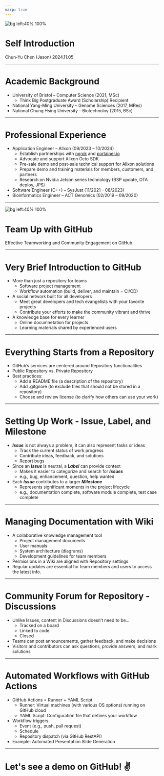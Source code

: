```yaml
---
marp: true
---
```


![bg left:40% 100%](https://raw.githubusercontent.com/chunyuc1124/interview-demo/refs/heads/main/images/cover.jpg)

# **Self Introduction**

Chun-Yu Chen (Jason)
2024.11.05

---

# Academic Background

- University of Bristol – Computer Science (2021, MSc)
    - Think Big Postgraduate Award (Scholarship) Recipient
- National Yang-Ming University – Genome Sciences (2017, MRes)
- National Chung Hsing University – Biotechnoloy (2015, BSc)

---

# Professional Experience

- Application Engineer – Allxon (09/2023 – 10/2024)
    - Establish partnerships with [ngrok](https://www.allxon.com/plugin-station-ngrok) and [portainer.io](https://www.allxon.com/plugin-station-portainer-business-edition-plugin)
    - Advocate and support Allxon Octo SDK
    - Pre-sale demo and post-sale technical support for Allxon solutions
    - Prepare demo and training materials for members, customers, and partners
    - Research on Nvidia Jetson series technology (BSP update, OTA deploy, JPS)
- Software Engineer (C++) – SysJust (11/2021 – 08/2023)
- Bioinformatics Engineer – ACT Genomics (02/2019 – 09/2020)

---

![bg left:40% 100%](https://1000logos.net/wp-content/uploads/2021/05/GitHub-logo.png)

# **Team Up with GitHub**
Effective Teamworking and 
Community Engagement on GitHub

---

# Very Brief Introduction to GitHub

- More than just a repository for teams
    - Software project management
    - Workflow automation (build, deliver, and maintain = CI/CD)
- A social network built for all developers
    - Meet great developers and tech evangelists with your favorite projects
    - Contribute your efforts to make the community vibrant and thrive
- A knowledge base for every learner
    - Online documnetation for projects
    - Learning materials shared by experienced users

---

# Everything Starts from a Repository

- GitHub’s services are centered around Repository functionalities
- Public Repository vs. Private Repository
- Best practices:
    - Add a README file (a description of the repository)
    - Add .gitgnore (to exclude files that should not be stored in a repository)
    - Choose and review license (to clarify how others can use your work)

---

# Setting Up Work - Issue, Label, and Milestone

- ***Issue*** is not always a problem; it can also represent tasks or ideas
    - Track the current status of work progress
    - Contribute ideas, feedback, and solutions
    - Report bugs
- Since an ***Issue*** is neutral, a ***Label*** can provide context
    - Makes it easier to categorize and search for ***Issues***
    - e.g., bug, enhancement, question, help wanted
- Each ***Issue*** contributes to a larger ***Milestone***
    - Represents significant moments in the project lifecycle
    - e.g., documentation complete, software module complete, test case complete

---

# Managing Documentation with Wiki

- A collaborative knowledge management tool
    - Project management documents
    - User manuals
    - System architecture (diagrams)
    - Development guidelines for team members
- Permissions in a Wiki are aligned with Repository settings
- Regular updates are essential for team members and users to access the latest info.

---

# Community Forum for Repository - Discussions

- Unlike Issues, content in Discussions doesn’t need to be...
    - Tracked on a board
    - Linked to code
    - Closed
- Teams can post announcements, gather feedback, and make decisions
- Visitors and contributors can ask questions, provide answers, and mark solutions

---

# Automated Workflows with GitHub Actions

- GitHub Actions = Runner + YAML Script
    - Runner: Virtual machines (with various OS options) running on GitHub cloud
    - YAML Script: Configuration file that defines your workflow
- Workflow triggers
    - Event (e.g., push, pull request)
    - Schedule
    - Repository dispatch (via GitHub RestAPI)
- Example: Automated Presentation Slide Generation

---

# Let's see a demo on GitHub! :v: <!--fit-->